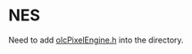 # NES
Need to add [olcPixelEngine.h](https://github.com/OneLoneCoder/olcPixelGameEngine) into the directory.
